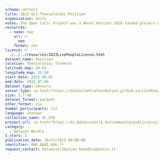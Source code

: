 ```yaml
---
schema: default
title: 2022-OC2-Thessaloniki-Position
organization: Unitn
notes: The Open Calls Project was a Wenet Horizon 2020-funded project with the goal of developing a diversity-aware, machine-mediated paradigm for social interactions. It collected information on the diversity and social contribution activities of the students at the University of Thessaly (UTH) in Greece. The purpose of this research was to gather and study the diversity of students (in terms of subject and level of study, age, gender, personality traits, moral and social values, beliefs, and attitudes towards others and life) participating in social contribution activities. The i-Log application was used to collect sensor data and time diaries from participants over the course of the study. Two questionnaires were also administered to respondents to gather demographic, profiling data, and student career information.
resources:
  - name: nan
    url: >-
      nan
    format: nan
license: >-
  ./../../resources/2023LivePeopleLicense.html
dataset_name: Position
location: Thessaloniki (Greece)
latitude_map: 40.64
longitude_map: 22.94
start_date: 2022.06.07
end_date: 2022.07.06
dataset_type: Sensors
sensor_type: <a href="https://datascientiafoundation.github.io/LivePeople/datasets/2022-OC2-Thessaloniki-Proximity%20Event/">proximity</a>, <a href="https://datascientiafoundation.github.io/LivePeople/datasets/2022-OC2-Thessaloniki-Magnetic%20Field%20Event/">magnetic field</a>, <a href="https://datascientiafoundation.github.io/LivePeople/datasets/2022-OC2-Thessaloniki-Location%20Event%20Per%20Time%20RD/">location event per time RD</a> 
size: 3.7 GB
dataset_format: parquet
other_format: csv
number_participants: 112
language: unknown
collection_name: OC_UTH
project_url: <a href="https://ds.datascientia.eu/community/public/projects/1e465a20-1650-42f7-88d4-d7b1b8ed6bb8">https://ds.datascientia.eu/community/public/projects/1e465a20-1650-42f7-88d4-d7b1b8ed6bb8</a>
category:
  - Dataset Bundle
5_stars: 3
publication_date: 20/12/2023 00:00:00
identifier: 006.AAAI.AAK.**
request_contact: datadistribution.knowdive@unitn.it
---
```


